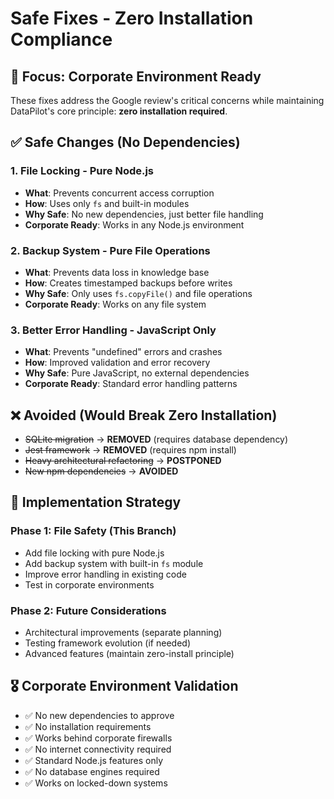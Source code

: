 # Safe Fixes - Zero Installation Compliance

## 🎯 Focus: Corporate Environment Ready

These fixes address the Google review's critical concerns while maintaining DataPilot's core principle: **zero installation required**.

## ✅ Safe Changes (No Dependencies)

### 1. **File Locking** - Pure Node.js
- **What**: Prevents concurrent access corruption
- **How**: Uses only `fs` and built-in modules
- **Why Safe**: No new dependencies, just better file handling
- **Corporate Ready**: Works in any Node.js environment

### 2. **Backup System** - Pure File Operations  
- **What**: Prevents data loss in knowledge base
- **How**: Creates timestamped backups before writes
- **Why Safe**: Only uses `fs.copyFile()` and file operations
- **Corporate Ready**: Works on any file system

### 3. **Better Error Handling** - JavaScript Only
- **What**: Prevents "undefined" errors and crashes
- **How**: Improved validation and error recovery
- **Why Safe**: Pure JavaScript, no external dependencies
- **Corporate Ready**: Standard error handling patterns

## ❌ Avoided (Would Break Zero Installation)

- ~~SQLite migration~~ → **REMOVED** (requires database dependency)
- ~~Jest framework~~ → **REMOVED** (requires npm install)
- ~~Heavy architectural refactoring~~ → **POSTPONED** 
- ~~New npm dependencies~~ → **AVOIDED**

## 🔧 Implementation Strategy

### Phase 1: File Safety (This Branch)
- Add file locking with pure Node.js
- Add backup system with built-in `fs` module
- Improve error handling in existing code
- Test in corporate environments

### Phase 2: Future Considerations  
- Architectural improvements (separate planning)
- Testing framework evolution (if needed)
- Advanced features (maintain zero-install principle)

## 🎖️ Corporate Environment Validation

- ✅ No new dependencies to approve
- ✅ No installation requirements
- ✅ Works behind corporate firewalls
- ✅ No internet connectivity required
- ✅ Standard Node.js features only
- ✅ No database engines required
- ✅ Works on locked-down systems